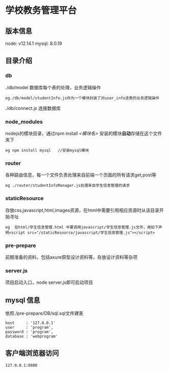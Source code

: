# 学校教务管理平台

## 版本信息
node: v12.14.1
mysql: 8.0.19
## 目录介绍  
### db
./db/model 数据库每个表的处理，业务逻辑操作
```  
eg./db/model/studentInfo.js作为一个模块封装了对user_info该表的业务逻辑操作
```  
./db/connect.js 连接数据库  

### node_modules  
nodejs的模块目录，通过npm install *<模块名>*  安装的模块**自动**存储在这个文件夹下
```
eg npm install mysql   //安装mysql模块
```  
### router
各种路由信息，每一个文件负责处理来自前端一个页面的所有请求get,post等  
```
eg ./router/studentInfoManager.js处理来自学生信息管理的请求
```    

### staticResource  
存放css,javascript,html,images资源，在html中需要引用相应资源时从该目录开始寻址   
```
eg  在html/学生信息管理.html 中要调用javascript/学生信息管理.js文件，用如下声明<script src="/staticResource/javascript/学生信息管理.js"></script> 
```

### pre-prepare
前期准备的资料，包括axure原型设计资料等，存放设计资料等杂项

### server.js
项目启动入口，node server.js即可启动项目

## mysql 信息  

依照./pre-prepare/DB/sql.sql文件建表

    host     : '127.0.0.1'  
    user     : 'program',  
    password : 'program',  
    database : 'webprogram'  

## 客户端浏览器访问
    127.0.0.1:8888

